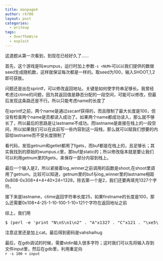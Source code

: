 ```yaml
---
title: manpage4
author: rk700
layout: post
categories:
  - writeup
tags:
  - OverTheWire
  - exploit
---
```

这道题从第一次看到，到现在已经好久了……

首先，这个游戏是叫wumpus，运行时加上参数`-s <NUM>`可以以我们提供的数做seed生成随机数，这样就保证每次都是一样的。取seed为100，输入SHOOT,1,2即可获胜。

问题还是出在sprintf，可以修改返回地址。关键是如何使字符串足够长。我曾经考虑过ctime的问题，因为其返回值是静态分配的一段空间，可能可以修改，但最后发现这条路还是不行。所以只能考虑name的长度了

在sprintf之前，两个name是通过sscanf获得的，而且限制了最大长度是100，但没有检查两个name是否都读入成功了。如果两个name都成功读入，那么就不够长了，所以最后的思路是让lastname不成功。而lastname是直接在栈上的一段空间，所以如果我们可以在此前写一些内容到这一段栈，那么就可以赋我们想要的内容给lastname而不受长度限制了

看代码，发现getnum和getlet都用了fgets，而buf都是在栈上的，且足够长；其实我找到的原始的wumpus.c里，那buf是static的；所以修改版本就是要让我们可以利用getnum里的fgets，来保存一部分内容到栈上。

最后一个输入是2，所以紧接着log\_winner之前调用的函数是shoot,在shoot里调用了getnum。比较可以知道，getnum里的buf与log\_winner里的lastname相距0x808-0x308+4+4+40&#215;24=1328，除去第一个是2，我们还要再填充1327个字符。

接下来是lastname，ctime返回字符串长度25，如果firstname的长度是100，那么还需要0x108+4-25-1-10-100-1-10=121个字符在返回地址之前

综上，我们用 

<pre class="lang:sh decode:true " >$ (perl -e 'print "N\nS\n1\n2" . "A"x1327 . "C"x121 . "\xe5\xd8\xff\xff" . "\n" . " "x155 . "B"x100 . "\n"';cat) | /manpage/manpage4 -s 100</pre>

注意这里还是加上cat。最后得到密码是vahshaihug

最后，在gdb调试的时候，需要stdin输入很多字符；这时我们可以先将输入存到文件input里，然后在gdb里，利用重定向  
`r -s 100 < input`